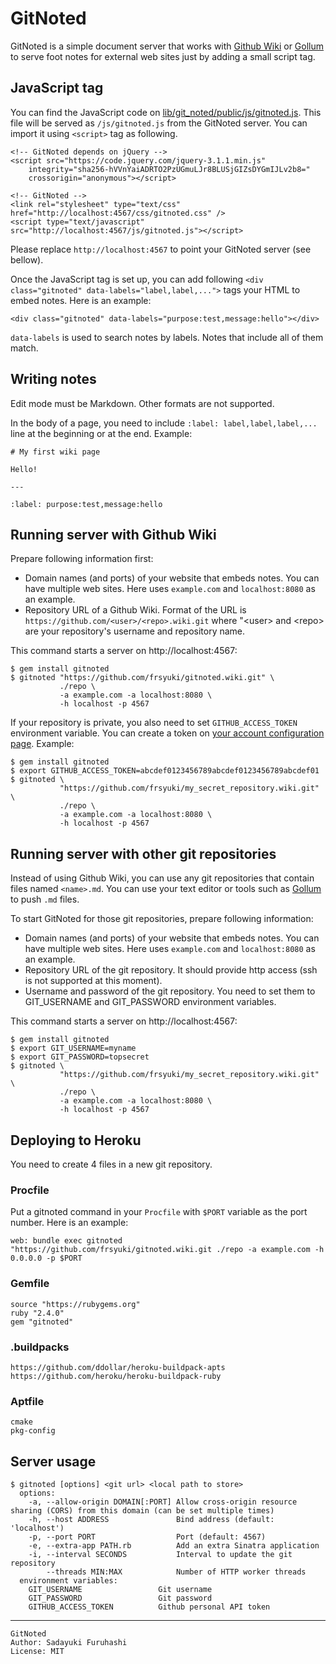 # GitNoted

GitNoted is a simple document server that works with [Github Wiki](https://help.github.com/articles/about-github-wikis/) or [Gollum](https://github.com/gollum/gollum) to serve foot notes for external web sites just by adding a small script tag.

## JavaScript tag

You can find the JavaScript code on [lib/git_noted/public/js/gitnoted.js](lib/git_noted/public/js/gitnoted.js). This file will be served as `/js/gitnoted.js` from the GitNoted server. You can import it using `<script>` tag as following.

```
<!-- GitNoted depends on jQuery -->
<script src="https://code.jquery.com/jquery-3.1.1.min.js"
    integrity="sha256-hVVnYaiADRTO2PzUGmuLJr8BLUSjGIZsDYGmIJLv2b8="
    crossorigin="anonymous"></script>

<!-- GitNoted -->
<link rel="stylesheet" type="text/css" href="http://localhost:4567/css/gitnoted.css" />
<script type="text/javascript" src="http://localhost:4567/js/gitnoted.js"></script>
```

Please replace `http://localhost:4567` to point your GitNoted server (see bellow).

Once the JavaScript tag is set up, you can add following `<div class="gitnoted" data-labels="label,label,...">` tags your HTML to embed notes. Here is an example:

```
<div class="gitnoted" data-labels="purpose:test,message:hello"></div>
```

`data-labels` is used to search notes by labels. Notes that include all of them match.


## Writing notes

Edit mode must be Markdown. Other formats are not supported.

In the body of a page, you need to include `:label: label,label,label,...` line at the beginning or at the end. Example:

```
# My first wiki page

Hello!

---

:label: purpose:test,message:hello
```

## Running server with Github Wiki

Prepare following information first:

* Domain names (and ports) of your website that embeds notes. You can have multiple web sites. Here uses `example.com` and `localhost:8080` as an example.
* Repository URL of a Github Wiki. Format of the URL is `https://github.com/<user>/<repo>.wiki.git` where "&lt;user&gt; and &lt;repo&gt; are your repository's username and repository name.

This command starts a server on http://localhost:4567:

```
$ gem install gitnoted
$ gitnoted "https://github.com/frsyuki/gitnoted.wiki.git" \
           ./repo \
           -a example.com -a localhost:8080 \
           -h localhost -p 4567
```

If your repository is private, you also need to set `GITHUB_ACCESS_TOKEN` environment variable. You can create a token on [your account configuration page](https://github.com/settings/tokens). Example:

```
$ gem install gitnoted
$ export GITHUB_ACCESS_TOKEN=abcdef0123456789abcdef0123456789abcdef01
$ gitnoted \
           "https://github.com/frsyuki/my_secret_repository.wiki.git" \
           ./repo \
           -a example.com -a localhost:8080 \
           -h localhost -p 4567
```

## Running server with other git repositories

Instead of using Github Wiki, you can use any git repositories that contain files named `<name>.md`. You can use your text editor or tools such as [Gollum](https://github.com/gollum/gollum) to push `.md` files.

To start GitNoted for those git repositories, prepare following information:

* Domain names (and ports) of your website that embeds notes. You can have multiple web sites. Here uses `example.com` and `localhost:8080` as an example.
* Repository URL of the git repository. It should provide http access (ssh is not supported at this moment).
* Username and password of the git repository. You need to set them to GIT_USERNAME and GIT_PASSWORD environment variables.

This command starts a server on http://localhost:4567:

```
$ gem install gitnoted
$ export GIT_USERNAME=myname
$ export GIT_PASSWORD=topsecret
$ gitnoted \
           "https://github.com/frsyuki/my_secret_repository.wiki.git" \
           ./repo \
           -a example.com -a localhost:8080 \
           -h localhost -p 4567
```

## Deploying to Heroku

You need to create 4 files in a new git repository.

### Procfile

Put a gitnoted command in your `Procfile` with `$PORT` variable as the port number. Here is an example:

```
web: bundle exec gitnoted "https://github.com/frsyuki/gitnoted.wiki.git ./repo -a example.com -h 0.0.0.0 -p $PORT
```

### Gemfile

```
source "https://rubygems.org"
ruby "2.4.0"
gem "gitnoted"
```

### .buildpacks

```
https://github.com/ddollar/heroku-buildpack-apts
https://github.com/heroku/heroku-buildpack-ruby
```

### Aptfile

```
cmake
pkg-config
```

## Server usage

```
$ gitnoted [options] <git url> <local path to store>
  options:
    -a, --allow-origin DOMAIN[:PORT] Allow cross-origin resource sharing (CORS) from this domain (can be set multiple times)
    -h, --host ADDRESS               Bind address (default: 'localhost')
    -p, --port PORT                  Port (default: 4567)
    -e, --extra-app PATH.rb          Add an extra Sinatra application
    -i, --interval SECONDS           Interval to update the git repository
        --threads MIN:MAX            Number of HTTP worker threads
  environment variables:
    GIT_USERNAME                 Git username
    GIT_PASSWORD                 Git password
    GITHUB_ACCESS_TOKEN          Github personal API token
```

----

    GitNoted
    Author: Sadayuki Furuhashi
    License: MIT

